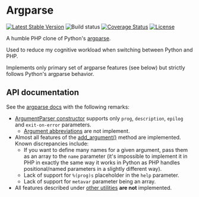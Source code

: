 # Argparse

[![Latest Stable Version](https://poser.pugx.org/zozlak/argparse/v/stable)](https://packagist.org/packages/zozlak/argparse)
![Build status](https://github.com/zozlak/argparse/workflows/phpunit/badge.svg?branch=master)
[![Coverage Status](https://coveralls.io/repos/github/zozlak/argparse/badge.svg?branch=master)](https://coveralls.io/github/zozlak/argparse?branch=master)
[![License](https://poser.pugx.org/zozlak/argparse/license)](https://packagist.org/packages/zozlak/argparse)

A humble PHP clone of Python's [argparse](https://docs.python.org/3/library/argparse.html).

Used to reduce my cognitive workload when switching between Python and PHP.

Implements only primary set of argparse features (see below) but strictly follows Python's argparse behavior.

## API documentation

See the [argparse docs](https://docs.python.org/3/library/argparse.html) with the following remarks:

* [ArgumentParser constructor](https://docs.python.org/3/library/argparse.html#argumentparser-objects) 
  supports only `prog`, `description`, `epilog` and `exit-on-error` parameters.
    * [Argument abbreviations](https://docs.python.org/3/library/argparse.html#prefix-matching) are not implement.
* Almost all features of the [add_argument()](https://docs.python.org/3/library/argparse.html#the-add-argument-method) method are implemented.  
  Known discrepancies include:
    * If you want to define many names for a given argument, pass them as an array to the `name` parameter
      (it's impossible to implement it in PHP in exactly the same way it works in Python as PHP handles positional/named parameters in a slightly different way).
    * Lack of support for `%(prog)s` placeholder in the `help` parameter.
    * Lack of support for `metavar` parameter being an array.
* All features described under [other utilities](https://docs.python.org/3/library/argparse.html#other-utilities) **are not** implemented.

